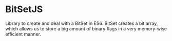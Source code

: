 # BitSetJS
Library to create and deal with a BitSet in ES6.
BitSet creates a bit array, which allows us to store a big amount of binary flags in a very memory-wise efficient manner.
